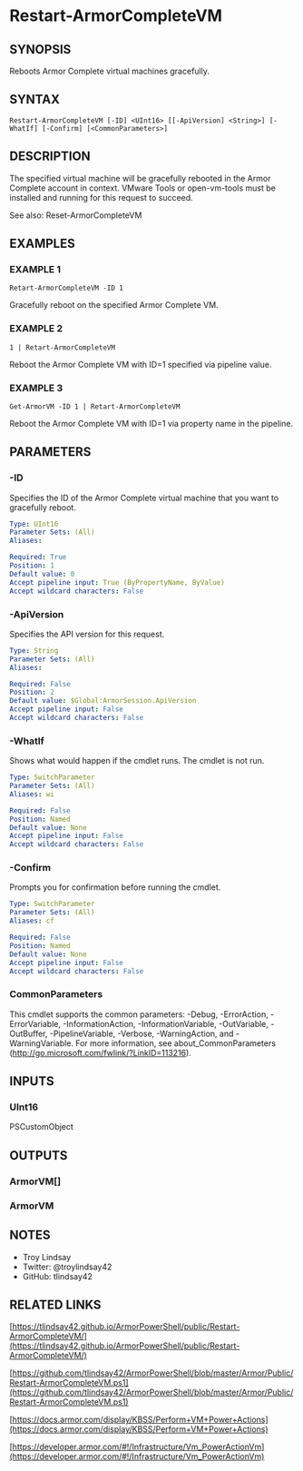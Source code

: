 # Restart-ArmorCompleteVM

## SYNOPSIS
Reboots Armor Complete virtual machines gracefully.

## SYNTAX

```
Restart-ArmorCompleteVM [-ID] <UInt16> [[-ApiVersion] <String>] [-WhatIf] [-Confirm] [<CommonParameters>]
```

## DESCRIPTION
The specified virtual machine will be gracefully rebooted in the Armor Complete
account in context.
VMware Tools or open-vm-tools must be installed and
running for this request to succeed.

See also: Reset-ArmorCompleteVM

## EXAMPLES

### EXAMPLE 1
```
Retart-ArmorCompleteVM -ID 1
```

Gracefully reboot on the specified Armor Complete VM.

### EXAMPLE 2
```
1 | Retart-ArmorCompleteVM
```

Reboot the Armor Complete VM with ID=1 specified via pipeline value.

### EXAMPLE 3
```
Get-ArmorVM -ID 1 | Retart-ArmorCompleteVM
```

Reboot the Armor Complete VM with ID=1 via property name in the pipeline.

## PARAMETERS

### -ID
Specifies the ID of the Armor Complete virtual machine that you want to
gracefully reboot.

```yaml
Type: UInt16
Parameter Sets: (All)
Aliases:

Required: True
Position: 1
Default value: 0
Accept pipeline input: True (ByPropertyName, ByValue)
Accept wildcard characters: False
```

### -ApiVersion
Specifies the API version for this request.

```yaml
Type: String
Parameter Sets: (All)
Aliases:

Required: False
Position: 2
Default value: $Global:ArmorSession.ApiVersion
Accept pipeline input: False
Accept wildcard characters: False
```

### -WhatIf
Shows what would happen if the cmdlet runs.
The cmdlet is not run.

```yaml
Type: SwitchParameter
Parameter Sets: (All)
Aliases: wi

Required: False
Position: Named
Default value: None
Accept pipeline input: False
Accept wildcard characters: False
```

### -Confirm
Prompts you for confirmation before running the cmdlet.

```yaml
Type: SwitchParameter
Parameter Sets: (All)
Aliases: cf

Required: False
Position: Named
Default value: None
Accept pipeline input: False
Accept wildcard characters: False
```

### CommonParameters
This cmdlet supports the common parameters: -Debug, -ErrorAction, -ErrorVariable, -InformationAction, -InformationVariable, -OutVariable, -OutBuffer, -PipelineVariable, -Verbose, -WarningAction, and -WarningVariable.
For more information, see about_CommonParameters (http://go.microsoft.com/fwlink/?LinkID=113216).

## INPUTS

### UInt16

PSCustomObject

## OUTPUTS

### ArmorVM[]

### ArmorVM

## NOTES
- Troy Lindsay
- Twitter: @troylindsay42
- GitHub: tlindsay42

## RELATED LINKS

[https://tlindsay42.github.io/ArmorPowerShell/public/Restart-ArmorCompleteVM/](https://tlindsay42.github.io/ArmorPowerShell/public/Restart-ArmorCompleteVM/)

[https://github.com/tlindsay42/ArmorPowerShell/blob/master/Armor/Public/Restart-ArmorCompleteVM.ps1](https://github.com/tlindsay42/ArmorPowerShell/blob/master/Armor/Public/Restart-ArmorCompleteVM.ps1)

[https://docs.armor.com/display/KBSS/Perform+VM+Power+Actions](https://docs.armor.com/display/KBSS/Perform+VM+Power+Actions)

[https://developer.armor.com/#!/Infrastructure/Vm_PowerActionVm](https://developer.armor.com/#!/Infrastructure/Vm_PowerActionVm)

